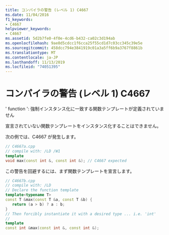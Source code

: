 ```yaml
---
title: コンパイラの警告 (レベル 1) C4667
ms.date: 11/04/2016
f1_keywords:
- C4667
helpviewer_keywords:
- C4667
ms.assetid: 5d2b7fe0-4f0e-4cd6-b432-ca02c3d194ab
ms.openlocfilehash: 9ae0d5cdcc1f6cca25f55cd1d7c03cc345c39e5e
ms.sourcegitcommit: 458dcc794e3841919c01a3a5ff6b9a3767f8861b
ms.translationtype: MT
ms.contentlocale: ja-JP
ms.lasthandoff: 11/13/2019
ms.locfileid: "74051395"
---
```

# <a name="compiler-warning-level-1-c4667"></a>コンパイラの警告 (レベル 1) C4667

' function ': 強制インスタンス化に一致する関数テンプレートが定義されていません

宣言されていない関数テンプレートをインスタンス化することはできません。

次の例では、C4667 が発生します。

```cpp
// C4667a.cpp
// compile with: /LD /W1
template
void max(const int &, const int &); // C4667 expected
```

この警告を回避するには、まず関数テンプレートを宣言します。

```cpp
// C4667b.cpp
// compile with: /LD
// Declare the function template
template<typename T>
const T &max(const T &a, const T &b) {
   return (a > b) ? a : b;
}
// Then forcibly instantiate it with a desired type ... i.e. 'int'
//
template
const int &max(const int &, const int &);
```